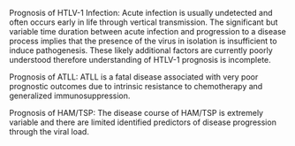 Prognosis of HTLV-1 Infection: Acute infection is usually undetected and often occurs early in life through vertical transmission. The significant but variable time duration between acute infection and progression to a disease process implies that the presence of the virus in isolation is insufficient to induce pathogenesis. These likely additional factors are currently poorly understood therefore understanding of HTLV-1 prognosis is incomplete.

Prognosis of ATLL: ATLL is a fatal disease associated with very poor prognostic outcomes due to intrinsic resistance to chemotherapy and generalized immunosuppression.

Prognosis of HAM/TSP: The disease course of HAM/TSP is extremely variable and there are limited identified predictors of disease progression through the viral load.
